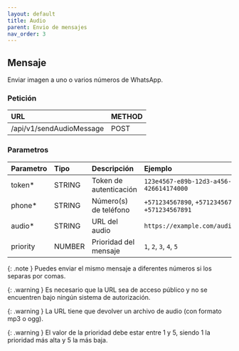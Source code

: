 ```yaml
---
layout: default
title: Audio
parent: Envio de mensajes
nav_order: 3
---
```


## Mensaje

Enviar imagen a uno o varios números de WhatsApp.

### Petición

| URL                      | METHOD |
| :----------------------- | :----- |
| /api/v1/sendAudioMessage | POST   |

### Parametros

| Parametro | Tipo   | Descripción            | Ejemplo                                         |
| :-------- | :----- | :--------------------- | :---------------------------------------------- |
| token\*   | STRING | Token de autenticación | `123e4567-e89b-12d3-a456-426614174000`          |
| phone\*   | STRING | Número(s) de teléfono  | `+571234567890`, `+571234567890, +571234567891` |
| audio\*   | STRING | URL del audio          | `https://example.com/audio.mp3`                 |
| priority  | NUMBER | Prioridad del mensaje  | `1`, `2`, `3`, `4`, `5`                         |

{: .note }
Puedes enviar el mismo mensaje a diferentes números si los separas por comas.

{: .warning }
Es necesario que la URL sea de acceso público y no se encuentren bajo ningún sistema de autorización.

{: .warning }
La URL tiene que devolver un archivo de audio (con formato mp3 o ogg).

{: .warning }
El valor de la prioridad debe estar entre 1 y 5, siendo 1 la prioridad más alta y 5 la más baja.
